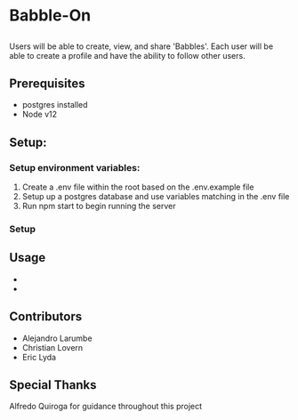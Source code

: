 # Babble-On

##
Users will be able to create, view, and share 'Babbles'. Each user will be able to create a profile and have the ability to follow other users.

## Prerequisites
* postgres installed
* Node v12

## Setup:
### Setup environment variables:
1. Create a .env file within the root based on the .env.example file
2. Setup up a postgres database and use variables matching in the .env file
3. Run npm start to begin running the server

### Setup


## Usage
*
*

## Contributors
* Alejandro Larumbe
* Christian Lovern
* Eric Lyda

## Special Thanks
Alfredo Quiroga for guidance throughout this project
